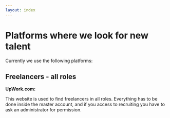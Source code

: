 ```yaml
---
layout: index
---
```



Platforms where we look for new talent
================================
Currently we use the following platforms:

Freelancers - all roles
-----------------------
**UpWork.com:**

This website is used to find freelancers in all roles. Everything has to be done inside the master account, and if you access to recruiting you have to ask an administrator for permission.